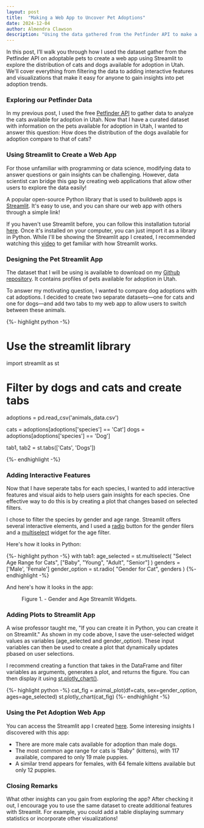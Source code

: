 ```yaml
---
layout: post
title:  "Making a Web App to Uncover Pet Adoptions"
date: 2024-12-04
author: Almendra Clawson
description: "Using the data gathered from the Petfinder API to make a Streamlit App"
---
```


<p class="intro"><span class="dropcap">I</span>n this post, I’ll walk you through how I used the dataset gather from the  Petfinder API on adoptable pets to create a web app using Streamlit to explore the distribution of cats and dogs available for adoption in Utah. We'll cover everything from filtering the data to adding interactive features and visualizations that make it easy for anyone to gain insights into pet adoption trends.</p>

### Exploring our Petfinder Data

In my previous post, I used the free [Petfinder API](https://www.petfinder.com/developers/) to gather data to analyze the cats available for adoption in Utah. Now that I have a curated dataset with information on the pets available for adoption in Utah, I wanted to answer this question: How does the distribution of the dogs available for adoption compare to that of cats?

### Using Streamlit to Create a Web App

For those unfamiliar with programming or data science, modifying data to answer questions or gain insights can be challenging. However, data scientist can bridge this gap by creating web applications that allow other users to explore the data easily! 

A popular open-source Python library that is used to buildweb apps is [Streamlit](https://streamlit.io/). It's easy to use, and you can share our web app with others through a simple link! 

If you haven't use Streamlit before, you can follow this installation tutorial [here](https://docs.streamlit.io/get-started/installation). Once it's installed on your computer, you can just import it as a library in Python. While I'll be showing the Streamlit app I created, I recommended watching this [video](https://www.youtube.com/watch?v=sogNluduBQQ) to get familiar with how Streamlit works.

### Designing the Pet Streamlit App

The dataset that I will be using is available to download on my [Github repository](https://github.com/clawmendra/petfinder). It contains profiles of pets available for adoption in Utah.

To answer my motivating question, I wanted to compare dog adoptions with cat adoptions. I decided to create two separate datasets—one for cats and one for dogs—and add two tabs to my web app to allow users to switch between these animals.

{%- highlight python -%}
# Use the streamlit library
import streamlit as st

# Filter by dogs and cats and create tabs
adoptions = pd.read_csv('animals_data.csv')

cats = adoptions[adoptions['species'] == 'Cat']
dogs = adoptions[adoptions['species'] == 'Dog']

tab1, tab2 = st.tabs(['Cats', 'Dogs'])

{%- endhighlight -%}

### Adding Interactive Features

Now that I have seperate tabs for each species, I wanted to add interactive features and visual aids to help users gain insights for each species. One effective way to do this is by creating a plot that changes based on selected filters.

I chose to filter the species by gender and age range. Streamlit offers several interactive elements, and I used a [radio](https://docs.streamlit.io/develop/api-reference/widgets/st.radio) button for the gender filers and a [multiselect](https://docs.streamlit.io/develop/api-reference/widgets/st.multiselect) widget for the age filter.

Here's how it looks in Python:

{%- highlight python -%}
with tab1:
    age_selected = st.multiselect(
        "Select Age Range for Cats",
        ["Baby", "Young", "Adult", "Senior"]
    )
    genders = ['Male', 'Female']
    gender_option = st.radio(
        "Gender for Cat",
        genders
    )
{%- endhighlight -%}

And here's how it looks in the app:

<figure> <img src="{{site.url}}/{{site.baseurl}}/assets/img/widgets-st.png" alt=""> <figcaption> Figure 1. - Gender and Age Streamlit Widgets.</figcaption> </figure>


### Adding Plots to Streamlit App

A wise professor taught me, "If you can create it in Python, you can create it on Streamlit." As shown in my code above, I save the user-selected widget values as variables (age_selected and gender_option). These input variables can then be used to create a plot that dynamically updates pbased on user selections.

I recommend creating a function that takes in the DataFrame and filter variables as arguments, generates a plot, and returns the figure. You can then display it using [st.plotly_chart()](https://docs.streamlit.io/develop/api-reference/charts/st.plotly_chart).

{%- highlight python -%}
cat_fig = animal_plot(df=cats, sex=gender_option, ages=age_selected)
st.plotly_chart(cat_fig)
{%- endhighlight -%}

### Using the Pet Adoption Web App
You can access the Streamlit app I created [here](https://clawmendra-petfinder-st-pet-mmw1ml.streamlit.app/). Some interesing insights I discovered with this app:
* There are more male cats available for adoption than male dogs.
* The most common age range for cats is "Baby" (kittens), with 117 available, compared to only 19 male puppies.
* A similar trend appears for females, with 64 female kittens available but only 12 puppies.

### Closing Remarks

What other insights can you gain from exploring the app? After checking it out, I encourage you to use the same dataset to create additional features with Streamlit. For example, you could add a table displaying summary statistics or incorporate other visualizations!
